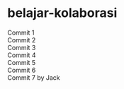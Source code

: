 # belajar-kolaborasi
Commit 1  
Commit 2  
Commit 3  
Commit 4  
Commit 5  
Commit 6  
Commit 7 by Jack  
